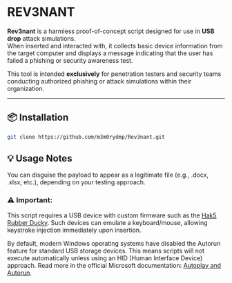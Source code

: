 # REV3NANT

**Rev3nant** is a harmless proof-of-concept script designed for use in **USB drop** attack simulations.  
When inserted and interacted with, it collects basic device information from the target computer and displays a message indicating that the user has failed a phishing or security awareness test.

This tool is intended **exclusively** for penetration testers and security teams conducting authorized phishing or attack simulations within their organization.

---

## 📦 Installation

```bash
git clone https://github.com/m3m0rydmp/Rev3nant.git
```

## 💡 Usage Notes
You can disguise the payload to appear as a legitimate file (e.g., .docx, .xlsx, etc.), depending on your testing approach.

### ⚠ Important:
This script requires a USB device with custom firmware such as the [Hak5 Rubber Ducky](https://shop.hak5.org/products/usb-rubber-ducky).
Such devices can emulate a keyboard/mouse, allowing keystroke injection immediately upon insertion.

By default, modern Windows operating systems have disabled the Autorun feature for standard USB storage devices. This means scripts will not execute automatically unless using an HID (Human Interface Device) approach.
Read more in the official Microsoft documentation: [Autoplay and Autorun](https://learn.microsoft.com/en-us/windows/win32/shell/autoplay-reg).